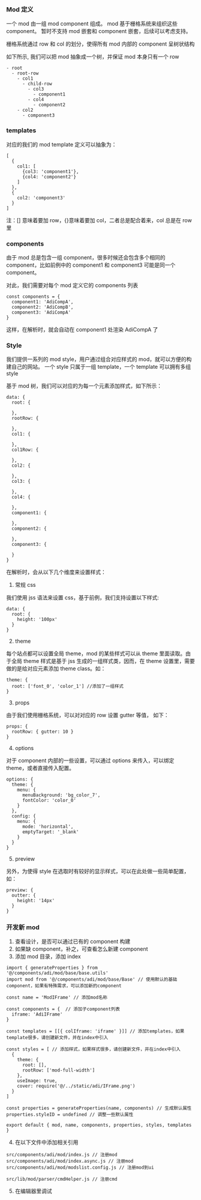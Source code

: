 ### Mod 定义

一个 mod 由一组 mod component 组成。
mod 基于栅格系统来组织这些 component。
暂时不支持 mod 嵌套和 component 嵌套，后续可以考虑支持。

栅格系统通过 row 和 col 的划分，使得所有 mod 内部的 component 呈树状结构

如下所示, 我们可以把 mod 抽象成一个树，并保证 mod 本身只有一个 row

```
- root
  - root-row
    - col1
      - child-row
        - col3
          - component1
        - col4
          - component2
    - col2
      - component3
```

### templates

对应的我们的 mod template 定义可以抽象为：

```
[
  {
    col1: [
      {col3: 'component1'},
      {col4: 'component2'}
    ]
  },
  {
    col2: 'component3'
  }
]
```

注：[] 意味着要加 row，{}意味着要加 col，二者总是配合着来，col 总是在 row 里

### components

由于 mod 总是包含一组 component，很多时候还会包含多个相同的 component，比如前例中的 component1 和 component3 可能是同一个 component。

对此，我们需要对每个 mod 定义它的 components 列表

```
const components = {
  component1: 'AdiCompA',
  component2: 'AdiCompB',
  component3: 'AdiCompA'
}
```

这样，在解析时，就会自动在 component1 处渲染 AdiCompA 了

### Style

我们提供一系列的 mod style，用户通过组合对应样式的 mod，就可以方便的构建自己的网站。
一个 style 只属于一组 template，一个 template 可以拥有多组 style

基于 mod 树，我们可以对应的为每一个元素添加样式，如下所示：

```
data: {
  root: {

  },
  rootRow: {

  },
  col1: {

  },
  col1Row: {

  },
  col2: {

  },
  col3: {

  },
  col4: {

  },
  component1: {

  },
  component2: {

  },
  component3: {

  }
}
```

在解析时，会从以下几个维度来设置样式：

1.  常规 css

我们使用 jss 语法来设置 css，基于前例，我们支持设置以下样式:

```
data: {
  root: {
    height: '100px'
  }
}
```

2.  theme

每个站点都可以设置全局 theme，mod 的某些样式可以从 theme 里面读取。由于全局 theme 样式是基于 jss 生成的一组样式类，因而，在 theme 设置里，需要做的是给对应元素添加 theme class。如：

```
theme: {
  root: ['font_0', 'color_1'] //添加了一组样式
}
```

3.  props

由于我们使用栅格系统，可以对对应的 row 设置 gutter 等值， 如下：

```
props: {
  rootRow: { gutter: 10 }
}
```

4.  options

对于 component 内部的一些设置，可以通过 options 来传入，可以绑定 theme，或者直接传入配置。

```
options: {
  theme: {
    menu: {
      menuBackground: 'bg_color_7',
      fontColor: 'color_0'
    }
  },
  config: {
    menu: {
      mode: 'horizontal',
      emptyTarget: '_blank'
    }
  }
}
```

5.  preview

另外，为使得 style 在选取时有较好的显示样式，可以在此处做一些简单配置，如：

```
preview: {
  outter: {
    height: '14px'
  }
}
```

### 开发新 mod

1.  查看设计，是否可以通过已有的 component 构建
2.  如果缺 component，补之，可查看怎么新建 component
3.  添加 mod 目录，添加 index

```
import { generateProperties } from '@/components/adi/mod/base/base.utils'
import mod from '@/components/adi/mod/base/Base' // 使用默认的基础component，如果有特殊需求，可以添加新的component

const name = 'ModIFrame' // 添加mod名称

const components = {  // 添加子component列表
  iframe: 'AdiIFrame'
}

const templates = [[{ colIframe: 'iframe' }]] // 添加templates，如果template很多，请创建新文件，并在index中引入

const styles = [ // 添加样式，如果样式很多，请创建新文件，并在index中引入
  {
    theme: {
      root: [],
      rootRow: ['mod-full-width']
    },
    useImage: true,
    cover: require('@/../static/adi/IFrame.png')
  }
]

const properties = generateProperties(name, components) // 生成默认属性
properties.styleID = undefined // 调整一些默认属性

export default { mod, name, components, properties, styles, templates }
```

4.  在以下文件中添加相关引用

```
src/components/adi/mod/index.js // 注册mod
src/components/adi/mod/index.async.js // 注册mod
src/components/adi/mod/modslist.config.js // 注册mod到ui

src/lib/mod/parser/cmdHelper.js // 注册cmd
```

5.  在编辑器里调试
